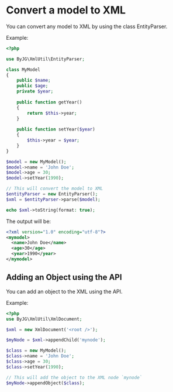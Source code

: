 # Convert a model to XML

You can convert any model to XML by using the class EntityParser. 

Example:
```php
<?php

use ByJG\XmlUtil\EntityParser;

class MyModel
{
    public $name;
    public $age;
    private $year;
    
    public function getYear()
    {
        return $this->year;
    }
    
    public function setYear($year)
    {
        $this->year = $year;
    }
}

$model = new MyModel();
$model->name = 'John Doe';
$model->age = 30;
$model->setYear(1990);

// This will convert the model to XML
$entityParser = new EntityParser();
$xml = $entityParser->parse($model);

echo $xml->toString(format: true);
```

The output will be:
```xml
<?xml version="1.0" encoding="utf-8"?>
<mymodel>
  <name>John Doe</name>
  <age>30</age>
  <year>1990</year>
</mymodel>
```

## Adding an Object using the API

You can add an object to the XML using the API.

Example:
```php
<?php
use ByJG\XmlUtil\XmlDocument;

$xml = new XmlDocument('<root />');

$myNode = $xml->appendChild('mynode');

$class = new MyModel();
$class->name = 'John Doe';
$class->age = 30;
$class->setYear(1990);

// This will add the object to the XML node `mynode`
$myNode->appendObject($class);
```
